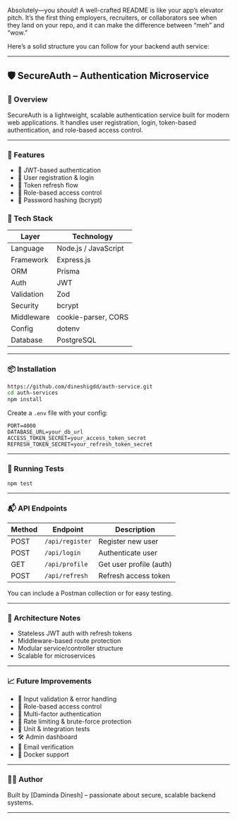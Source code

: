 Absolutely—you *should*! A well-crafted README is like your app’s elevator pitch. It’s the first thing employers, recruiters, or collaborators see when they land on your repo, and it can make the difference between “meh” and “wow.”

Here’s a solid structure you can follow for your backend auth service:

---

## 🛡️ SecureAuth – Authentication Microservice

### 📌 Overview
SecureAuth is a lightweight, scalable authentication service built for modern web applications. It handles user registration, login, token-based authentication, and role-based access control.

---

### 🚀 Features
- 🔐 JWT-based authentication
- 👥 User registration & login
- 🔄 Token refresh flow
- 🧠 Role-based access control
- 🧊 Password hashing (bcrypt)



### 🧰 Tech Stack
| Layer         | Technology               |
|--------------|--------------------------|
| Language      | Node.js / JavaScript     |
| Framework     | Express.js               |
| ORM           | Prisma                   |
| Auth          | JWT                      |
| Validation    | Zod                      |
| Security      | bcrypt                   |
| Middleware    | cookie-parser, CORS      |
| Config        | dotenv                   |
| Database      | PostgreSQL   |

---

### 📦 Installation

```bash
https://github.com/dineshigdd/auth-service.git
cd auth-services
npm install
```

Create a `.env` file with your config:

```env
PORT=4000
DATABASE_URL=your_db_url
ACCESS_TOKEN_SECRET=your_access_token_secret
REFRESH_TOKEN_SECRET=your_refresh_token_secret
```

---

### 🧪 Running Tests

```bash
npm test
```

---

### 📬 API Endpoints

| Method | Endpoint         | Description              |
|--------|------------------|--------------------------|
| POST   | `/api/register`  | Register new user        |
| POST   | `/api/login`     | Authenticate user        |
| GET    | `/api/profile`   | Get user profile (auth)  |
| POST   | `/api/refresh`   | Refresh access token     |

You can include a Postman collection or for easy testing.

---

### 🧠 Architecture Notes
- Stateless JWT auth with refresh tokens
- Middleware-based route protection
- Modular service/controller structure
- Scalable for microservices

---

### 📈 Future Improvements
- 🧹 Input validation & error handling  
- 🧠 Role-based access control  
- 🔐 Multi-factor authentication  
- 🧨 Rate limiting & brute-force protection  
- 🧪 Unit & integration tests  
- 🛠️ Admin dashboard  
- 📧 Email verification  
- 🐳 Docker support  


---

### 🙋‍♂️ Author
Built by [Daminda Dinesh] – passionate about secure, scalable backend systems.

---
